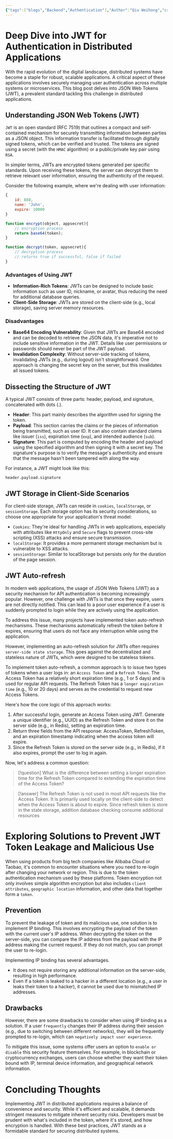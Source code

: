 ```yaml
---
{"tags":["blogs","Backend","Authentication"],"Author":"Qiu Weihong","creation date":"2023-10-15 21:52","modification date":"Sunday 15th October 2023 21:52:46","publish":true,"priority":null,"topics":["Backend Essential"],"dg-publish":true,"banner":"https://infitniteloop.s3.ap-southeast-1.amazonaws.com/banner/jwt.png","permalink":"/blogs/backend-development-essentials/jwt/","dgPassFrontmatter":true,"created":"2023-10-15T21:52:46.055+08:00","updated":"2023-11-12T21:34:07.778+08:00"}
---
```



# Deep Dive into JWT for Authentication in Distributed Applications

With the rapid evolution of the digital landscape, distributed systems have become a staple for robust, scalable applications. A critical aspect of these applications involves securely managing user authentication across multiple systems or microservices. This blog post delves into JSON Web Tokens (JWT), a prevalent standard tackling this challenge in distributed applications.

## Understanding JSON Web Tokens (JWT)

`JWT` is an open standard (RFC 7519) that outlines a compact and self-contained mechanism for securely transmitting information between parties as a JSON object. This information transfer is facilitated through digitally signed tokens, which can be verified and trusted. The tokens are signed using a secret (with the `HMAC` algorithm) or a public/private key pair using `RSA`.

In simpler terms, JWTs are encrypted tokens generated per specific standards. Upon receiving these tokens, the server can decrypt them to retrieve relevant user information, ensuring the authenticity of the request.

Consider the following example, where we're dealing with user information:

```javascript
{
    id: 888,
    name: 'John',
    expire: 10000
}

function encrypt(object, appsecret){
    // encryption process
    return base64(token);
}

function decrypt(token, appsecret){
    // decryption process
    // returns true if successful, false if failed
}
```

### Advantages of Using JWT
- **Information-Rich Tokens**: JWTs can be designed to include basic information such as user ID, nickname, or avatar, thus reducing the need for additional database queries.
- **Client-Side Storage**: JWTs are stored on the client-side (e.g., local storage), saving server memory resources.

###  Disadvantages
- **Base64 Encoding Vulnerability**: Given that JWTs are Base64 encoded and can be decoded to retrieve the JSON data, it's imperative not to include sensitive information in the JWT. Details like user permissions or passwords should never be part of the JWT payload.
- **Invalidation Complexity**: Without server-side tracking of tokens, invalidating JWTs (e.g., during logout) isn't straightforward. One approach is changing the secret key on the server, but this invalidates all issued tokens.

## Dissecting the Structure of JWT

A typical JWT consists of three parts: header, payload, and signature, concatenated with dots (.).
- **Header**: This part mainly describes the algorithm used for signing the token.
- **Payload**: This section carries the claims or the pieces of information being transmitted, such as user ID. It can also contain standard claims like issuer (`iss`), expiration time (`exp`), and intended audience (`sub`).
- **Signature**: This part is computed by encoding the header and payload using the specified algorithm and then signing it with a secret key. The signature's purpose is to verify the message's authenticity and ensure that the message hasn't been tampered with along the way.

For instance, a JWT might look like this:

```
header.payload.signature
```

## JWT Storage in Client-Side Scenarios

For client-side storage, JWTs can reside in `cookies`, `localStorage`, or `sessionStorage`. Each storage option has its security considerations, so choose one appropriate for your application's threat model:
- `Cookies`: They're ideal for handling JWTs in web applications, especially with attributes like `HttpOnly` and `Secure` flags to prevent cross-site scripting (XSS) attacks and ensure secure transmission.
- `localStorage`: It provides a more permanent storage mechanism but is vulnerable to XSS attacks.
- `sessionStorage`: Similar to localStorage but persists only for the duration of the page session.

## JWT Auto-refresh 
In modern web applications, the usage of JSON Web Tokens (JWT) as a security mechanism for API authentication is becoming increasingly popular. However, one challenge with JWTs is that once they expire, users are not directly notified. This can lead to a poor user experience if a user is suddenly prompted to login while they are actively using the application.

To address this issue, many projects have implemented token auto-refresh mechanisms. These mechanisms automatically refresh the token before it expires, ensuring that users do not face any interruption while using the application.

However, implementing an auto-refresh solution for JWTs often requires `server-side state storage`. This goes against the decentralized and stateless nature of JWTs, which were designed to be stateless tokens. 

To implement token auto-refresh, a common approach is to issue two types of tokens when a user logs in: an `Access Token` and a `Refresh Token`. The Access Token has a relatively short expiration time (e.g., 1 or 5 days) and is used for regular API requests. The Refresh Token has a `longer expiration time` (e.g., 10 or 20 days) and serves as the credential to request new Access Tokens.

Here's how the core logic of this approach works:

1. After successful login, generate an Access Token using JWT. Generate a unique identifier (e.g., UUID) as the Refresh Token and store it on the server side (e.g., in Redis), setting an expiration time.
2. Return three fields from the API response: AccessToken, RefreshToken, and an expiration timestamp indicating when the access token will expire.
3. Since the Refresh Token is stored on the server side (e.g., in Redis), if it also expires, prompt the user to log in again.

Now, let's address a common question:

>[!question]
>What is the difference between setting a longer expiration time for the Refresh Token compared to extending the expiration time of the Access Token?

>[!answer]
>The Refresh Token is not used in most API requests like the Access Token. It is primarily used locally on the client-side to detect when the Access Token is about to expire. Since refresh token is store in the state storage, addition database checking consume additional resources
# Exploring Solutions to Prevent JWT Token Leakage and Malicious Use

When using products from big tech companies like Alibaba Cloud or Taobao, it's common to encounter situations where you need to re-login after changing your network or region. This is due to the token authentication mechanism used by these platforms. Token encryption not only involves simple algorithm encryption but also includes `client attributes`, `geographic location` information, and other data that together form a `token`.

## Prevention
To prevent the leakage of token and its malicious use, one solution is to implement IP binding. This involves encrypting the payload of the token with the current user's IP address. When decrypting the token on the server-side, you can compare the IP address from the payload with the IP address making the current request. If they do not match, you can prompt the user to re-login.

Implementing IP binding has several advantages. 
- It does not require storing any additional information on the server-side, resulting in high performance. 
- Even if a token is leaked to a hacker in a different location (e.g., a user in  leaks their token to a hacker), it cannot be used due to mismatched IP addresses.
## Drawbacks
However, there are some drawbacks to consider when using IP binding as a solution. If a user `frequently` changes their IP address during their session (e.g., due to switching between different networks), they will be frequently prompted to re-login, which can `negatively impact user experience`. 

To mitigate this issue, some systems offer users an option to `enable or disable` this security feature themselves. For example, in blockchain or cryptocurrency exchanges, users can choose whether they want their token bound with IP, terminal device information, and geographical network information.
# Concluding Thoughts

Implementing JWT in distributed applications requires a balance of convenience and security. While it's efficient and scalable, it demands stringent measures to mitigate inherent security risks. Developers must be prudent with what's included in the token, where it's stored, and how encryption is handled. With these best practices, JWT stands as a formidable standard for securing distributed systems.

